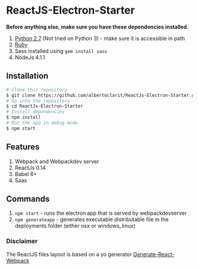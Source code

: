 # ReactJS-Electron-Starter

**Before anything else, make sure you have these dependencies installed.**

1. [Python 2.7](https://www.python.org/downloads/) (Not tried on Python 3) - make sure it is accessible in path
2. [Ruby](https://www.ruby-lang.org/en/)
3. Sass installed using `gem install sass`
4. NodeJs 4.1.1

## Installation


```bash
# Clone this repository
$ git clone https://github.com/albertoclarit/ReactJs-Electron-Starter.git
# Go into the repository
$ cd ReactJs-Electron-Starter
# Install dependencies 
$ npm install
# Run the app in debug mode
$ npm start
```


## Features

1. Webpack and Webpackdev server
2. ReactJs 0.14
3. Babel 6+
4. Saas
 

## Commands


1. `npm start` - runs the electron app that is served by webpackdevserver
2. `npm generateapp` - generates executable distributable file in the deployments folder (either osx or windows_linux)


### Disclaimer
The ReactJS files layout is based on a yo generator [Generate-React-Webpack](https://github.com/newtriks/generator-react-webpack)
